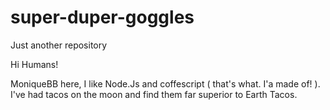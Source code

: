 # super-duper-goggles
Just another repository



Hi Humans!

MoniqueBB here, I like Node.Js and coffescript ( that's what. I'a made of! ). I've had tacos on the moon and find them far superior to Earth Tacos.
